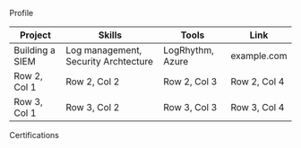 Profile



|     Project     |                 Skills                |     Tools       |      Link       |
| --------------- | ------------------------------------- | --------------- | --------------- |
| Building a SIEM | Log management, Security Archtecture  | LogRhythm, Azure| example.com     |
| Row 2, Col 1    | Row 2, Col 2                          | Row 2, Col 3    | Row 2, Col 4    |
| Row 3, Col 1    | Row 3, Col 2                          | Row 3, Col 3    | Row 3, Col 4    |


Certifications 


